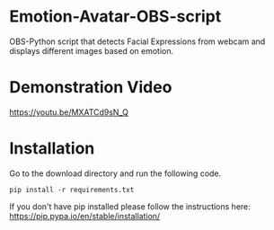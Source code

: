 # Emotion-Avatar-OBS-script
 OBS-Python script that detects Facial Expressions from webcam and displays different images based on emotion.

# Demonstration Video
https://youtu.be/MXATCd9sN_Q

# Installation
Go to the download directory and run the following code.

```pip install -r requirements.txt```

If you don't have pip installed please follow the instructions here: https://pip.pypa.io/en/stable/installation/ 
